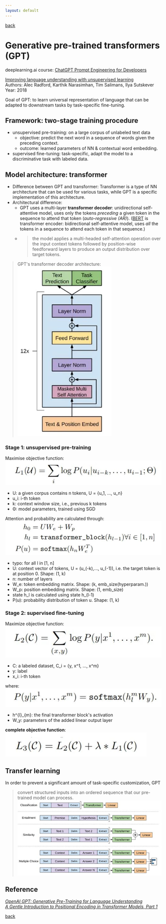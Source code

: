 ```yaml
---
layout: default
---
```


[back](../index.md)

# Generative pre-trained transformers (GPT)

deeplearning.ai course: [ChatGPT Prompt Engineering for Developers]()

[Improving language understanding with unsupervised learning](https://openai.com/research/language-unsupervised) <br>
Authors: Alec Radford, Karthik Narasimhan, Tim Salimans, Ilya Sutskever<br>
Year: 2018

Goal of GPT: to learn universal representation of language that can be adapted to downstream tasks by task-specific fine-tuning.

## Framework: **two-stage training procedure**
- unsupervised pre-training: on a large corpus of unlabeled text data
  - objective: predict the next word in a sequence of words given the preceding context.
  - outcome: learned parameters of NN & contextual word embedding.
- supervised fine-tuning: task-specific, adapt the model to a discriminative task with labeled data.

## Model architecture: **transformer**
- Difference between GPT and transformer:
Transformer is a type of NN architecture that can be used for various tasks, 
while GPT is a specific implementation of this architecture. <br>
- Architectural difference: 
  - GPT uses a multi-layer **transformer decoder**: unidirectional self-attentive model, uses only the tokens *preceding* a given token in the 
  sequence to attend that token (*auto-regressive (AR)*). ([BERT](../subsecs/bert.md) is transformer encoder: bidirectional self-attentive model, 
  uses *all* the tokens in a sequence to attend each token in that sequence.)
  - > the model applies a multi-headed self-attention operation over the input context tokens followed by position-wise 
    feedforward layers to produce an output distribution over target tokens.

> GPT's transformer decoder architecture: <br>
> ![gpt](../pics/gpt.JPG) 

### Stage 1: unsupervised pre-training
Maximise objective function: <br>
![gpt_pretrain](../pics/gpt_pretrain.JPG) <br>
- U: a given corpus contains n tokens, U = {u_1, ..., u_n}
- u_i: i-th token 
- k: context window size, i.e., previous k tokens
- Θ: model parameters, trained using SGD

Attention and probability are calculated through: <br>
![gpt_att](../pics/gpt_att.JPG) <br>
- typo: for all l in [1, n]
- U: context vector of tokens, U = (u_(-k),..., u_(-1)), i.e. the target token is at position 0. Shape: (1, k)
- n: number of layers
- W_e: token embedding matrix. Shape: (k, emb_size(hyperparam.))
- W_p: position embedding matrix. Shape: (1, emb_size)
- state h_l is calculated using state h_(l-1)
- P(u): probability distribution of token u. Shape: (1, k)

[comment]: <> (- TODO: add explanation to calculation)

### Stage 2: supervised fine-tuning
Maximize objective function: <br>
![gpt_ft](../pics/gpt_ft.JPG) <br>
- C: a labeled dataset, C_i = {y, x^1, ..., x^m}
- y: label
- x_i: i-th token

where: <br>
![gpt_ft_prob](../pics/gpt_ft_prob.JPG) <br>
- h^{l}_{m}: the final transformer block's activation
- W_y: parameters of the added linear output layer

**complete objective function**: <br>
![gpt_obj](../pics/gpt_obj.JPG)

## Transfer learning
In order to prevent a significant amount of task-specific customization, GPT
> convert structured inputs into an ordered sequence that our pre-trained model can process.
> ![gpt_tl](../pics/gpt_tl.JPG)


## Reference
[*OpenAI GPT: Generative Pre-Training for Language Understanding*](https://medium.com/dataseries/openai-gpt-generative-pre-training-for-language-understanding-bbbdb42b7ff4) <br>
[*A Gentle Introduction to Positional Encoding in Transformer Models, Part 1*](https://machinelearningmastery.com/a-gentle-introduction-to-positional-encoding-in-transformer-models-part-1/) <br>


[back](../index.md)